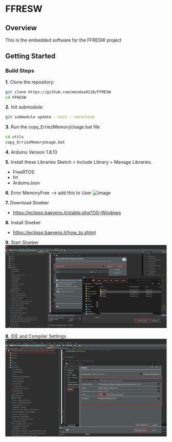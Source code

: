 # FFRESW

## Overview

This is the embedded software for the FFRESW project

## Getting Started

### Build Steps

**1.** Clone the repository:
```bash
git clone https://github.com/mendax0110/FFRESW
cd FFRESW
```
**2.** Init submodule:
````bash
git submodule update --init --recursive
````

**3.** Run the copy_ErriezMemoryUsage.bat file
```bash	
cd utils
copy_ErriezMemoryUsage.bat
```

**4.** Arduino Version 1.8.13

**5.** Install these Libraries Sketch > Include Library > Manage Libraries.
- FreeRTOS
- frt
- ArduinoJson

**6.** Error MemoryFree --> add this to User
![image](https://github.com/user-attachments/assets/41cf9fef-ed49-4983-bbc4-dbf8aa67fcc4)


**7.** Download Sloeber
- https://eclipse.baeyens.it/stable.php?OS=Windows

**8.** Install Sloeber
- https://eclipse.baeyens.it/how_to.shtml

**9.** Start Sloeber
![alt text](docs/pictures/image.png)

**8.** IDE and Compiler Settings
![alt text](docs/pictures/image-1.png)


